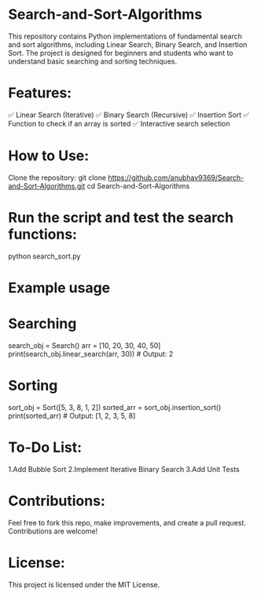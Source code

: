 # Search-and-Sort-Algorithms
This repository contains Python implementations of fundamental search and sort algorithms, including Linear Search, Binary Search, and Insertion Sort. The project is designed for beginners and students who want to understand basic searching and sorting techniques.

# Features:
✅ Linear Search (Iterative)
✅ Binary Search (Recursive)
✅ Insertion Sort
✅ Function to check if an array is sorted
✅ Interactive search selection

# How to Use:
Clone the repository:
git clone https://github.com/anubhav9369/Search-and-Sort-Algorithms.git
cd Search-and-Sort-Algorithms

# Run the script and test the search functions:
python search_sort.py

# Example usage 
# Searching
search_obj = Search()
arr = [10, 20, 30, 40, 50]
print(search_obj.linear_search(arr, 30))  # Output: 2

# Sorting
sort_obj = Sort([5, 3, 8, 1, 2])
sorted_arr = sort_obj.insertion_sort()
print(sorted_arr)  # Output: [1, 2, 3, 5, 8]

# To-Do List:
1.Add Bubble Sort
2.Implement Iterative Binary Search
3.Add Unit Tests

# Contributions:
  Feel free to fork this repo, make improvements, and create a pull request. Contributions are welcome!

# License:
  This project is licensed under the MIT License.

